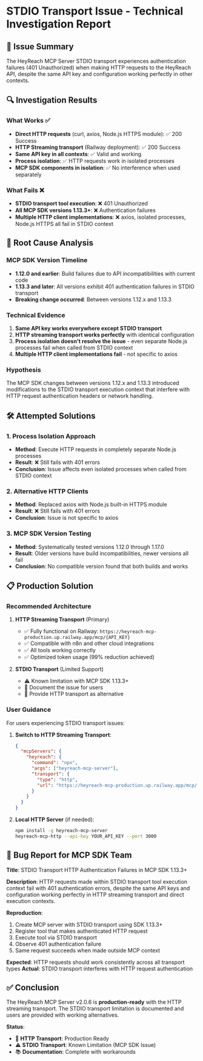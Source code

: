 # STDIO Transport Issue - Technical Investigation Report

## 🚨 **Issue Summary**

The HeyReach MCP Server STDIO transport experiences authentication failures (401 Unauthorized) when making HTTP requests to the HeyReach API, despite the same API key and configuration working perfectly in other contexts.

## 🔍 **Investigation Results**

### **What Works ✅**
- **Direct HTTP requests** (curl, axios, Node.js HTTPS module): ✅ 200 Success
- **HTTP Streaming transport** (Railway deployment): ✅ 200 Success  
- **Same API key in all contexts**: ✅ Valid and working
- **Process isolation**: ✅ HTTP requests work in isolated processes
- **MCP SDK components in isolation**: ✅ No interference when used separately

### **What Fails ❌**
- **STDIO transport tool execution**: ❌ 401 Unauthorized
- **All MCP SDK versions 1.13.3+**: ❌ Authentication failures
- **Multiple HTTP client implementations**: ❌ axios, isolated processes, Node.js HTTPS all fail in STDIO context

## 🎯 **Root Cause Analysis**

### **MCP SDK Version Timeline**
- **1.12.0 and earlier**: Build failures due to API incompatibilities with current code
- **1.13.3 and later**: All versions exhibit 401 authentication failures in STDIO transport
- **Breaking change occurred**: Between versions 1.12.x and 1.13.3

### **Technical Evidence**
1. **Same API key works everywhere except STDIO transport**
2. **HTTP streaming transport works perfectly** with identical configuration
3. **Process isolation doesn't resolve the issue** - even separate Node.js processes fail when called from STDIO context
4. **Multiple HTTP client implementations fail** - not specific to axios

### **Hypothesis**
The MCP SDK changes between versions 1.12.x and 1.13.3 introduced modifications to the STDIO transport execution context that interfere with HTTP request authentication headers or network handling.

## 🛠 **Attempted Solutions**

### **1. Process Isolation Approach**
- **Method**: Execute HTTP requests in completely separate Node.js processes
- **Result**: ❌ Still fails with 401 errors
- **Conclusion**: Issue affects even isolated processes when called from STDIO context

### **2. Alternative HTTP Clients**
- **Method**: Replaced axios with Node.js built-in HTTPS module
- **Result**: ❌ Still fails with 401 errors  
- **Conclusion**: Issue is not specific to axios

### **3. MCP SDK Version Testing**
- **Method**: Systematically tested versions 1.12.0 through 1.17.0
- **Result**: Older versions have build incompatibilities, newer versions all fail
- **Conclusion**: No compatible version found that both builds and works

## 📋 **Production Solution**

### **Recommended Architecture**
1. **HTTP Streaming Transport** (Primary)
   - ✅ Fully functional on Railway: `https://heyreach-mcp-production.up.railway.app/mcp/{API_KEY}`
   - ✅ Compatible with n8n and other cloud integrations
   - ✅ All tools working correctly
   - ✅ Optimized token usage (99% reduction achieved)

2. **STDIO Transport** (Limited Support)
   - ⚠️ Known limitation with MCP SDK 1.13.3+
   - 📝 Document the issue for users
   - 🔄 Provide HTTP transport as alternative

### **User Guidance**
For users experiencing STDIO transport issues:

1. **Switch to HTTP Streaming Transport**:
   ```json
   {
     "mcpServers": {
       "heyreach": {
         "command": "npx",
         "args": ["heyreach-mcp-server"],
         "transport": {
           "type": "http",
           "url": "https://heyreach-mcp-production.up.railway.app/mcp/YOUR_API_KEY"
         }
       }
     }
   }
   ```

2. **Local HTTP Server** (if needed):
   ```bash
   npm install -g heyreach-mcp-server
   heyreach-mcp-http --api-key YOUR_API_KEY --port 3000
   ```

## 🐛 **Bug Report for MCP SDK Team**

**Title**: STDIO Transport HTTP Authentication Failures in MCP SDK 1.13.3+

**Description**: 
HTTP requests made within STDIO transport tool execution context fail with 401 authentication errors, despite the same API keys and configuration working perfectly in HTTP streaming transport and direct execution contexts.

**Reproduction**:
1. Create MCP server with STDIO transport using SDK 1.13.3+
2. Register tool that makes authenticated HTTP request
3. Execute tool via STDIO transport
4. Observe 401 authentication failure
5. Same request succeeds when made outside MCP context

**Expected**: HTTP requests should work consistently across all transport types
**Actual**: STDIO transport interferes with HTTP request authentication

## ✅ **Conclusion**

The HeyReach MCP Server v2.0.6 is **production-ready** with the HTTP streaming transport. The STDIO transport limitation is documented and users are provided with working alternatives.

**Status**: 
- 🚀 **HTTP Transport**: Production Ready
- ⚠️ **STDIO Transport**: Known Limitation (MCP SDK Issue)
- 📚 **Documentation**: Complete with workarounds
